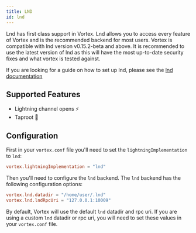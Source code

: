 ```yaml
---
title: LND
id: lnd
---
```


Lnd has first class support in Vortex. Lnd allows you to access every feature of Vortex and is the recommended backend
for most users. Vortex is compatible with lnd version v0.15.2-beta and above. It is recommended to use the latest
version of lnd as this will have the most up-to-date security fixes and what vortex is tested against.

If you are looking for a guide on how to set up lnd, please see
the [lnd documentation](https://docs.lightning.engineering/lightning-network-tools/lnd/run-lnd)

## Supported Features

- Lightning channel opens ⚡
- Taproot 🥕

## Configuration

First in your `vortex.conf` file you'll need to set the `lightningImplementation` to `lnd`:

```toml
vortex.lightningImplementation = "lnd"
```

Then you'll need to configure the `lnd` backend. The `lnd` backend has the following configuration options:

```toml
vortex.lnd.datadir = "/home/user/.lnd"
vortex.lnd.lndRpcUri = "127.0.0.1:10009"
```

By default, Vortex will use the default `lnd` datadir and rpc uri. If you are using a custom `lnd` datadir or rpc uri,
you will need to set these values in your `vortex.conf` file.
